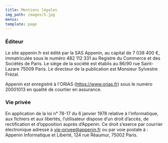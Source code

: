 ```yaml
---
title: Mentions légales
img_path: images/5.jpg
menus:
template: page
---
```

### Éditeur

Le site appenin.fr est édité par la SAS Appenin, au capital de 7 038 400 €, immatriculée sous le numéro 482 112 331 au Registre du Commerce et des Sociétés de Paris.
Le siège de la société est établis au 86/90 rue Saint-Lazare 75009 Paris.
Le directeur de la publication est Monsieur Sylvestre Frézal.

Appenin est enregistré à l'ORIAS (https://www.orias.fr) sous le numéro 20001013 en qualité de courtier en assurance. 

### Vie privée

En application de la loi n° 78-17 du 6 janvier 1978 relative à l’informatique, aux fichiers et aux libertés, l’utilisateur dispose d’un droit d’accès, de rectification et d’opposition auprès d’Appenin. Ce droit s’exerce par courrier électronique adressé à <a href="mailto:vie-privee@appenin.fr">vie-privee@appenin.fr</a> ou par voie postale à : Appenin Informatique et Liberté, 124 rue Réaumur, 75002 Paris.
